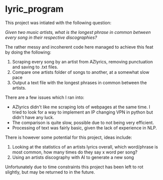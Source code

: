 # lyric_program

This project was intiated with the following question:

*Given two music artists, what is the longest phrase in common between every song in their respective discographies?* 

The rather messy and incoherent code here managed to achieve this feat by doing the following:
1. Scraping every song by an artist from AZlyrics, removing punctuation and saving to .txt files.
2. Compare one artists folder of songs to another, at a somewhat slow pace
3. Output a text file with the longest phrases in common between the artists.

There are a few issues which I ran into:
* AZlyrics didn't like me scraping lots of webpages at the same time. I tried to look for a way to implement an IP changing VPN in python but didn't have any luck.
* The comparison is quite slow, possible due to not being very efficient. 
* Processing of text was fairly basic, given the lack of experience in NLP.

There is however some potential for this project, ideas include:
1. Looking at the statistics of an artists lyrics overall, which word/phrase is most common, how many times do they say x word per song?
2. Using an artists discography with AI to generate a new song

Unfortunately due to time constraints this project has been left to rot slightly, but may be returned to in the future.
